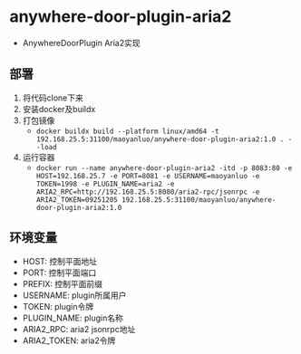 # anywhere-door-plugin-aria2
* AnywhereDoorPlugin Aria2实现

## 部署
1. 将代码clone下来
2. 安装docker及buildx
3. 打包镜像
   * `docker buildx build --platform linux/amd64 -t 192.168.25.5:31100/maoyanluo/anywhere-door-plugin-aria2:1.0 . --load`
4. 运行容器
   * `docker run --name anywhere-door-plugin-aria2 -itd -p 8083:80 -e HOST=192.168.25.7 -e PORT=8081 -e USERNAME=maoyanluo -e TOKEN=1998 -e PLUGIN_NAME=aria2 -e ARIA2_RPC=http://192.168.25.5:8080/aria2-rpc/jsonrpc -e ARIA2_TOKEN=09251205 192.168.25.5:31100/maoyanluo/anywhere-door-plugin-aria2:1.0`

## 环境变量
* HOST: 控制平面地址
* PORT: 控制平面端口
* PREFIX: 控制平面前缀
* USERNAME: plugin所属用户
* TOKEN: plugin令牌
* PLUGIN_NAME: plugin名称
* ARIA2_RPC: aria2 jsonrpc地址
* ARIA2_TOKEN: aria2令牌
